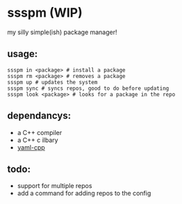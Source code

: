 # ssspm (WIP)
my silly simple(ish) package manager!
## usage:
```
ssspm in <package> # install a package
ssspm rm <package> # removes a package
ssspm up # updates the system
ssspm sync # syncs repos, good to do before updating
ssspm look <package> # looks for a package in the repo
```
## dependancys:
- a C++ compiler
- a C++ c ilbary
- [yaml-cpp](https://github.com/jbeder/yaml-cpp)
## todo:
- support for multiple repos
- add a command for adding repos to the config
